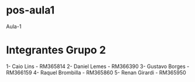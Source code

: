 # pos-aula1
Aula-1

# Integrantes Grupo 2

1- Caio Lins - RM365814
2- Daniel Lemes - RM366390
3- Gustavo Borges - RM366159
4- Raquel Brombilla - RM365860
5- Renan Girardi - RM365950
